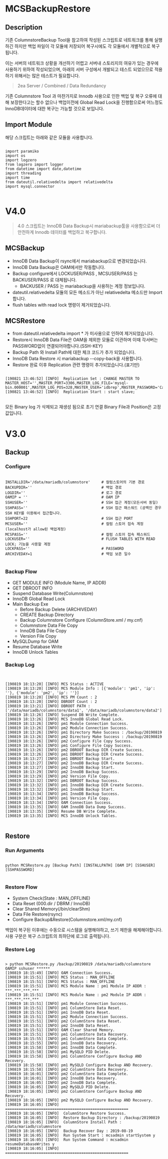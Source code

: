 # MCSBackupRestore
## Description
기존 ColumnstoreBackup Tool을 참고하여 작성된 스크립트로 네트워크를 통해 실행하긴 하지만 백업 파일이 각 모듈에 저장되어 복구시에도 각 모듈에서 개별적으로 복구됩니다. 

이는 서버의 네트워크 상황을 개선하기 어렵고 서버내 스토리지의 여유가 있는 경우에 사용하기 위하여 작성되었으며, 아래의 서버 구성에서 개발되고 테스트 되었으므로 적용하기 위해서는 많은 테스트가 필요합니다. 

> 2ea Server / Combined / Data Redundancy

기존 Columnstore Tool 과 마찬가지로 Innodb 사용으로 인한 백업 및 복구 오류에 대해 보장한다고는 할수 없으나 백업이전에 Global Read Lock을 진행함으로써 어느정도 InnoDB데이터에 대한 복구는 가능할 것으로 보입니다.

## Import Module
해당 스크립트는 아래와 같은 모듈을 사용합니다. 
<pre>
<code>
import paramiko
import os
import logzero
from logzero import logger
from datetime import date,datetime
import threading
import time
from dateutil.relativedelta import relativedelta
import mysql.connector
</code>
</pre>
# V4.0
> 4.0 스크립트는 InnoDB Data Backup시 mariabackup툴을 사용함으로써 더 안전하게 Innodb 데이터를 백업하고 복구합니다. 
## MCSBackup
+ InnoDB Data Backup이 rsync에서 mariabackup으로 변경되었습니다. 
+ InnoDB Data Backup은 OAM에서만 작동합니다. 
+ Backup configure에서 LOCKUSER/PASS , MCSUSER/PASS 는 BACKUSER/PASS 로 대체됩니다.
  + BACKUSER / PASS 는 mariabackup을 사용하는 계정 정보입니다.
+ dateutil.relativedelta 모듈의 모든 메소드가 아닌 relativedelta 메소드만 Import 합니다.
+ flush tables with read lock 명령이 제거되었습니다. 

## MCSRestore
+ from dateutil.relativedelta import * 가 미사용으로 인하여 제거되었습니다.
+ Restore시 InnoDB Data File은 OAM을 제외한 모듈로 이관하며 이때 각서버는 PASSWORD없이 연결되어야합니다.(SSH-KEY)
+ Backup Path 와 Install Path에 대한 체크 코드가 추가 되었습니다. 
+ InnoDB Data Restore 시 mariabackup --copy-back을 사용합니다. 
+ Restore 완료 이후 Replication 관련 명령이 추가되었습니다.(표기만)
<pre>
<code>
[190821 13:46:52] [INFO]  Replication Set : CHANGE MASTER TO MASTER_HOST='',MASTER_PORT=3306,MASTER_LOG_FILE='mysql-bin.000001',MASTER_LOG_POS=328,MASTER_USER='idbrep',MASTER_PASSWORD='Calpont1';
[190821 13:46:52] [INFO]  Replication Start : start slave;
</code>
</pre>
모든 Binary log 가 삭제되고 재생성 됨으로 초기 연결 Binary File과 Position은 고정값입니다. 


# V3.0
## Backup
### Configure
<pre>
<code>
INSTALLDIR='/data/mariadb/columnstore'     # 컬럼스토어의 기본 경로
BACKUPDIR=''                               # 백업 경로
LOGDIR=''                                  # 로그 경로
OAMIP = ''                                 # OAM IP
SSHUSER=''                                 # SSH 접근 계정(모든서버 동일)
SSHPASS=''                                 # SSH 접근 패스워드 (공백인 경우 SSH KEY를 이용해서 접근합니다.
SSHPORT=22                                 # SSH 접근 PORT
MCSUSER=''                                 # 컬럼 스토어 접속 계정(localhost가 allow된 백업계정)
MCSPASS=''                                 # 컬럼 스토어 접속 패스워드
LOCKUSER=''                                # FLUSH TABLES WITH READ LOCK; 기능을 사용할 계정
LOCKPASS=''                                # PASSWORD
ARCHIVEDAY=1                               # 백업 보존 일수
</code>
</pre>

### Backup Flow
+ GET MODULE INFO (Module Name, IP ADDR)
+ GET DBROOT INFO
+ Suspend Database Write(Columnstore)
+ InnoDB Global Read Lock
+ Main Backup Exe
  + Before Backup Delete (ARCHIVEDAY)
  + CREATE Backup Directory
  + Backup Columnstore Configure (ColumnStore.xml / my.cnf)
  + Columnstore Data File Copy
  + InnoDB Data File Copy
  + Version File Copy
+ MySQLDump for OAM
+ Resume Database Write
+ InnoDB Unlock Tables

### Backup Log
<pre>
<code>

[190819 18:13:20] [INFO] MCS Status : ACTIVE
[190819 18:13:20] [INFO] MCS Module Info : [{'module': 'pm1', 'ip': ''}, {'module': 'pm2', 'ip': ''}]
[190819 18:13:20] [INFO] MCS PM Count : 2
[190819 18:13:20] [INFO] DBROOT Count : 2
[190819 18:13:21] [INFO] DBROOT PATH : ['/data/mariadb/columnstore/data1', '/data/mariadb/columnstore/data2']
[190819 18:13:26] [INFO] Suspend DB Write Complete.
[190819 18:13:26] [INFO] MCS InnoDB Global Read Lock.
[190819 18:13:26] [INFO] pm1 Module Connection Success.
[190819 18:13:26] [INFO] pm2 Module Connection Success.
[190819 18:13:26] [INFO] pm1 Directory Make Success : /backup/20190819
[190819 18:13:26] [INFO] pm2 Directory Make Success : /backup/20190819
[190819 18:13:26] [INFO] pm2 Configure File Copy Success.
[190819 18:13:26] [INFO] pm1 Configure File Copy Success.
[190819 18:13:26] [INFO] pm2 DBROOT Backup DIR Create Success.
[190819 18:13:26] [INFO] pm1 DBROOT Backup DIR Create Success.
[190819 18:13:27] [INFO] pm1 DBROOT Backup Start.
[190819 18:13:27] [INFO] pm2 InnoDB Backup DIR Create Success.
[190819 18:13:27] [INFO] pm2 InnoDB Backup Start.
[190819 18:13:29] [INFO] pm2 InnoDB Backup Success.
[190819 18:13:29] [INFO] pm2 Version File Copy.
[190819 18:13:32] [INFO] pm1 DBROOT Backup Success.
[190819 18:13:32] [INFO] pm1 InnoDB Backup DIR Create Success.
[190819 18:13:32] [INFO] pm1 InnoDB Backup Start.
[190819 18:13:34] [INFO] pm1 InnoDB Backup Success.
[190819 18:13:34] [INFO] pm1 Version File Copy.
[190819 18:13:34] [INFO] OAM Connection Success.
[190819 18:13:35] [INFO] OAM InnoDB Data Dump Success.
[190819 18:13:35] [INFO] Resume DB Write Complete.
[190819 18:13:35] [INFO] MCS InnoDB Unlock Tables.
</code>
</pre>

## Restore
### Run Arguments
<pre>
<code>
python MCSRestore.py [Backup Path] [INSTALLPATH] [OAM IP] [SSHUSER] [SSHPASSWORD]
</code>
</pre>

### Restore Flow
+ System Check(State : MAN_OFFLINE)
+ Data Reset (000.dir / DBRM / InnoDB)
+ Clear Shared Memory(/bin/clearShm)
+ Data File Restore(rsync)
+ Configure Backup&Restore(Columnstore.xml/my.cnf)

백업이 복구된 이후에는 수동으로 시스템을 실행해야하고, 쓰기 제한을 해제해야합니다. 사용 구문은 복구 스크립트의 최하단에 로그로 출력됩니다. 

### Restore Log
<pre>
<code>
> python MCSRestore.py /backup/20190819 /data/mariadb/columnstore OAMIP sshuser ******
[190819 18:15:49] [INFO] OAM Connection Success.
[190819 18:15:51] [INFO] MCS Status : MAN_OFFLINE
[190819 18:15:51] [INFO] MCS Status : MAN_OFFLINE
[190819 18:15:51] [INFO] MCS Module Name : pm1 Module IP ADDR : ***.***.***.***
[190819 18:15:51] [INFO] MCS Module Name : pm2 Module IP ADDR : ***.***.***.***
[190819 18:15:51] [INFO] pm1 Module Connection Success.
[190819 18:15:51] [INFO] pm1 ColumnStore Data Reset.
[190819 18:15:51] [INFO] pm1 InnoDB Data Reset.
[190819 18:15:51] [INFO] pm2 Module Connection Success.
[190819 18:15:51] [INFO] pm2 ColumnStore Data Reset.
[190819 18:15:51] [INFO] pm2 InnoDB Data Reset.
[190819 18:15:51] [INFO] OAM Clear Shared Memory.
[190819 18:15:51] [INFO] pm1 ColumnStore Data Recovery.
[190819 18:15:55] [INFO] pm1 ColumnStore Data Complete.
[190819 18:15:55] [INFO] pm1 InnoDB Data Recovery.
[190819 18:15:58] [INFO] pm1 InnoDB Data Complete.
[190819 18:15:58] [INFO] pm1 MySQLD PID Delete.
[190819 18:15:58] [INFO] pm1 ColumnStore Configure Backup AND Recovery.
[190819 18:15:58] [INFO] pm1 MySQLD Configure Backup AND Recovery.
[190819 18:15:58] [INFO] pm2 ColumnStore Data Recovery.
[190819 18:16:01] [INFO] pm2 ColumnStore Data Complete.
[190819 18:16:01] [INFO] pm2 InnoDB Data Recovery.
[190819 18:16:05] [INFO] pm2 InnoDB Data Complete.
[190819 18:16:05] [INFO] pm2 MySQLD PID Delete.
[190819 18:16:05] [INFO] pm2 ColumnStore Configure Backup AND Recovery.
[190819 18:16:05] [INFO] pm2 MySQLD Configure Backup AND Recovery.
[190819 18:16:05] [INFO] =======================================================
[190819 18:16:05] [INFO]  ColumnStore Restore Success.
[190819 18:16:05] [INFO]  Restore Backup Directory : /backup/20190819
[190819 18:16:05] [INFO]  ColumnStore Install Path : /data/mariadb/columnstore
[190819 18:16:05] [INFO]  Backup Recover Day : 2019-08-19
[190819 18:16:05] [INFO]  Run System Start : mcsadmin startSystem y
[190819 18:16:05] [INFO]  Run System Command : mcsadmin resumeDatabaseWrites y
[190819 18:16:05] [INFO] =======================================================
</code>
</pre>
